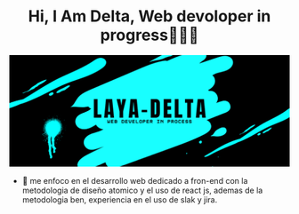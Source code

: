 <H1 align="center">Hi, I Am Delta, Web devoloper in progress👋👋👋</H1>
<img src = "./Twich Banner Offline Organico Azul Negro .png"> 






- 🌱 me enfoco en el desarrollo web dedicado a fron-end con la metodologia de diseño atomico y el uso de react js, ademas de la metodologia ben, experiencia en el uso de slak y jira. 


